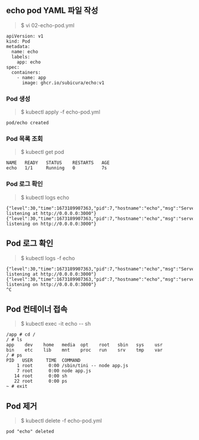 ## echo pod YAML 파일 작성

> $ vi 02-echo-pod.yml
```
apiVersion: v1
kind: Pod
metadata:
  name: echo
  labels:
    app: echo
spec:
  containers:
    - name: app
      image: ghcr.io/subicura/echo:v1
```

### Pod 생성

> $ kubectl apply -f echo-pod.yml
```
pod/echo created
```

### Pod 목록 조회

> $ kubectl get pod
```
NAME   READY   STATUS    RESTARTS   AGE
echo   1/1     Running   0          7s
```

### Pod 로그 확인

> $ kubectl logs echo
```
{"level":30,"time":1673189907363,"pid":7,"hostname":"echo","msg":"Server listening at http://0.0.0.0:3000"}
{"level":30,"time":1673189907363,"pid":7,"hostname":"echo","msg":"server listening on http://0.0.0.0:3000"}
```

## Pod 로그 확인

> $ kubectl logs -f echo
```
{"level":30,"time":1673189907363,"pid":7,"hostname":"echo","msg":"Server listening at http://0.0.0.0:3000"}
{"level":30,"time":1673189907363,"pid":7,"hostname":"echo","msg":"server listening on http://0.0.0.0:3000"}
^C
```

## Pod 컨테이너 접속

> $ kubectl exec -it echo -- sh
```
/app # cd /
/ # ls
app    dev    home   media  opt    root   sbin   sys    usr
bin    etc    lib    mnt    proc   run    srv    tmp    var
/ # ps
PID   USER     TIME  COMMAND
    1 root      0:00 /sbin/tini -- node app.js
    7 root      0:00 node app.js
   14 root      0:00 sh
   22 root      0:00 ps
~ # exit
```

## Pod 제거

> $ kubectl delete -f echo-pod.yml
```
pod "echo" deleted
```